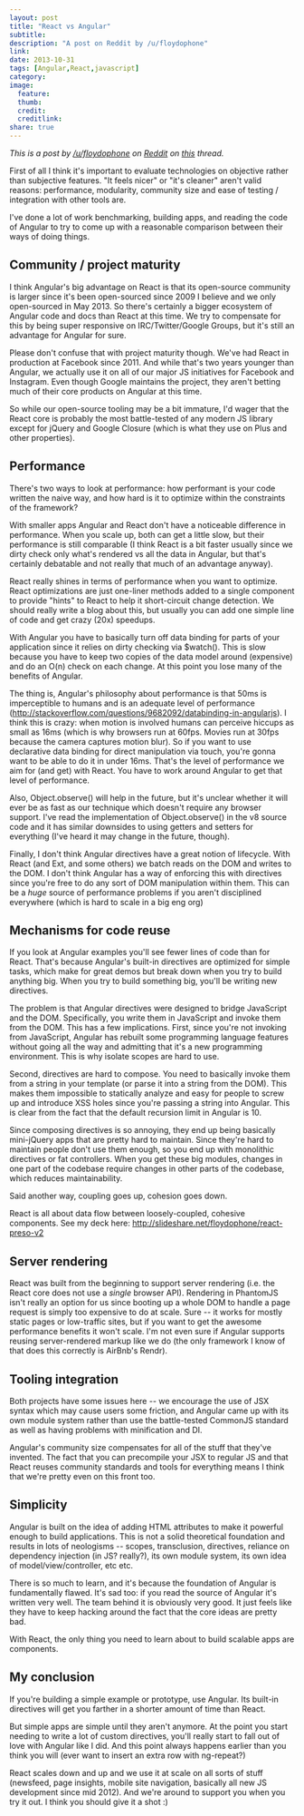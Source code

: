 ```yaml
---
layout: post
title: "React vs Angular"
subtitle:
description: "A post on Reddit by /u/floydophone"
link:
date: 2013-10-31
tags: [Angular,React,javascript]
category:
image:
  feature:
  thumb:
  credit:
  creditlink:
share: true
---
```

*This is a post by [/u/floydophone](http://www.reddit.com/user/floydophone) on [Reddit](http://reddit.com) on [this](http://www.reddit.com/r/javascript/comments/1oo1y8) thread.*

First of all I think it's important to evaluate technologies on objective rather than subjective features. "It feels nicer" or "it's cleaner" aren't valid reasons: performance, modularity, community size and ease of testing / integration with other tools are.

I've done a lot of work benchmarking, building apps, and reading the code of Angular to try to come up with a reasonable comparison between their ways of doing things.

<!--more-->

Community / project maturity
---------------------------------

I think Angular's big advantage on React is that its open-source community is larger since it's been open-sourced since 2009 I believe and we only open-sourced in May 2013. So there's certainly a bigger ecosystem of Angular code and docs than React at this time. We try to compensate for this by being super responsive on IRC/Twitter/Google Groups, but it's still an advantage for Angular for sure.

Please don't confuse that with project maturity though. We've had React in production at Facebook since 2011. And while that's two years younger than Angular, we actually use it on all of our major JS initiatives for Facebook and Instagram. Even though Google maintains the project, they aren't betting much of their core products on Angular at this time.

So while our open-source tooling may be a bit immature, I'd wager that the React core is probably the most battle-tested of any modern JS library except for jQuery and Google Closure (which is what they use on Plus and other properties).

Performance
--------------

There's two ways to look at performance: how performant is your code written the naive way, and how hard is it to optimize within the constraints of the framework?

With smaller apps Angular and React don't have a noticeable difference in performance. When you scale up, both can get a little slow, but their performance is still comparable (I think React is a bit faster usually since we dirty check only what's rendered vs all the data in Angular, but that's certainly debatable and not really that much of an advantage anyway).

React really shines in terms of performance when you want to optimize. React optimizations are just one-liner methods added to a single component to provide "hints" to React to help it short-circuit change detection. We should really write a blog about this, but usually you can add one simple line of code and get crazy (20x) speedups.

With Angular you have to basically turn off data binding for parts of your application since it relies on dirty checking via $watch(). This is slow because you have to keep two copies of the data model around (expensive) and do an O(n) check on each change. At this point you lose many of the benefits of Angular.

The thing is, Angular's philosophy about performance is that 50ms is imperceptible to humans and is an adequate level of performance (http://stackoverflow.com/questions/9682092/databinding-in-angularjs). I think this is crazy: when motion is involved humans can perceive hiccups as small as 16ms (which is why browsers run at 60fps. Movies run at 30fps because the camera captures motion blur). So if you want to use declarative data binding for direct manipulation via touch, you're gonna want to be able to do it in under 16ms. That's the level of performance we aim for (and get) with React. You have to work around Angular to get that level of performance.

Also, Object.observe() will help in the future, but it's unclear whether it will ever be as fast as our technique which doesn't require any browser support. I've read the implementation of Object.observe() in the v8 source code and it has similar downsides to using getters and setters for everything (I've heard it may change in the future, though).

Finally, I don't think Angular directives have a great notion of lifecycle. With React (and Ext, and some others) we batch reads on the DOM and writes to the DOM. I don't think Angular has a way of enforcing this with directives since you're free to do any sort of DOM manipulation within them. This can be a *huge* source of performance problems if you aren't disciplined everywhere (which is hard to scale in a big eng org)

Mechanisms for code reuse
------------------------------

If you look at Angular examples you'll see fewer lines of code than for React. That's because Angular's built-in directives are optimized for simple tasks, which make for great demos but break down when you try to build anything big. When you try to build something big, you'll be writing new directives.

The problem is that Angular directives were designed to bridge JavaScript and the DOM. Specifically, you write them in JavaScript and invoke them from the DOM. This has a few implications. First, since you're not invoking from JavaScript, Angular has rebuilt some programming language features without going all the way and admitting that it's a new programming environment. This is why isolate scopes are hard to use.

Second, directives are hard to compose. You need to basically invoke them from a string in your template (or parse it into a string from the DOM). This makes them impossible to statically analyze and easy for people to screw up and introduce XSS holes since you're passing a string into Angular. This is clear from the fact that the default recursion limit in Angular is 10.

Since composing directives is so annoying, they end up being basically mini-jQuery apps that are pretty hard to maintain. Since they're hard to maintain people don't use them enough, so you end up with monolithic directives or fat controllers. When you get these big modules, changes in one part of the codebase require changes in other parts of the codebase, which reduces maintainability.

Said another way, coupling goes up, cohesion goes down.

React is all about data flow between loosely-coupled, cohesive components. See my deck here: http://slideshare.net/floydophone/react-preso-v2

Server rendering
-------------------

React was built from the beginning to support server rendering (i.e. the React core does not use a *single* browser API). Rendering in PhantomJS isn't really an option for us since booting up a whole DOM to handle a page request is simply too expensive to do at scale. Sure -- it works for mostly static pages or low-traffic sites, but if you want to get the awesome performance benefits it won't scale. I'm not even sure if Angular supports reusing server-rendered markup like we do (the only framework I know of that does this correctly is AirBnb's Rendr).

Tooling integration
---------------------

Both projects have some issues here -- we encourage the use of JSX syntax which may cause users some friction, and Angular came up with its own module system rather than use the battle-tested CommonJS standard as well as having problems with minification and DI.

Angular's community size compensates for all of the stuff that they've invented. The fact that you can precompile your JSX to regular JS and that React reuses community standards and tools for everything means I think that we're pretty even on this front too.

Simplicity
-----------

Angular is built on the idea of adding HTML attributes to make it powerful enough to build applications. This is not a solid theoretical foundation and results in lots of neologisms -- scopes, transclusion, directives, reliance on dependency injection (in JS? really?), its own module system, its own idea of model/view/controller, etc etc.

There is so much to learn, and it's because the foundation of Angular is fundamentally flawed. It's sad too: if you read the source of Angular it's written very well. The team behind it is obviously very good. It just feels like they have to keep hacking around the fact that the core ideas are pretty bad.

With React, the only thing you need to learn about to build scalable apps are components.

My conclusion
----------------

If you're building a simple example or prototype, use Angular. Its built-in directives will get you farther in a shorter amount of time than React.

But simple apps are simple until they aren't anymore. At the point you start needing to write a lot of custom directives, you'll really start to fall out of love with Angular like I did. And this point always happens earlier than you think you will (ever want to insert an extra row with ng-repeat?)

React scales down and up and we use it at scale on all sorts of stuff (newsfeed, page insights, mobile site navigation, basically all new JS development since mid 2012). And we're around to support you when you try it out. I think you should give it a shot :)